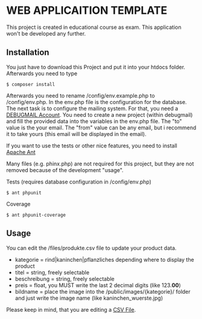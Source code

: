 # WEB APPLICAITION TEMPLATE

This project is created in educational course as exam. This application won't be developed any further.

## Installation

You just have to download this Project and put it into your htdocs folder. 
Afterwards you need to type
```
$ composer install
```
Afterwards you need to rename /config/env.example.php to /config/env.php. In the env.php file is the configuration for the database.
The next task is to configure the mailing system. For that, you need a [DEBUGMAIL Account](https://debugmail.io). You need to create a new project (within debugmail) and fill the provided data into the variables in the env.php file. The "to" value is the your email. The "from" value can be any email, but i recommend it to take yours (this email will be displayed in the email).

If you want to use the tests or other nice features, you need to install [Apache Ant](https://lernjournal.d4rkmindz.ch/doku.php/installationen:ant "Documented Ant installation")

Many files (e.g. phinx.php) are not required for this project, but they are not removed because of the development "usage".

Tests (requires database configuration in /config/env.php)
````
$ ant phpunit
````
Coverage
````
$ ant phpunit-coverage
````

## Usage

You can edit the /files/produkte.csv file to update your product data.

 * kategorie = rind|kaninchen|pflanzliches depending where to display the product
 * titel = string, freely selectable
 * beschreibung = string, freely selectable
 * preis = float, you MUST write the last 2 decimal digits (like 123.**00**)
 * bildname = place the image into the /public/images/{kategorie}/ folder and just write the image name (like kaninchen_wuerste.jpg)
 
 Please keep in mind, that you are editing a [CSV File](https://www.thoughtspot.com/blog/6-rules-creating-valid-csv-files "CSV Basics").